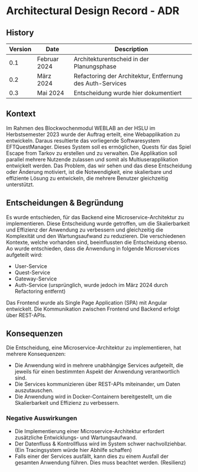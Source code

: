 # Architectural Design Record - ADR

## History
| Version | Date | Description                                               |
|---------| --- |-----------------------------------------------------------|
| 0.1     |Februar 2024| Architekturentscheid in der Planungsphase                 |
| 0.2     |März 2024| Refactoring der Architektur, Entfernung des Auth-Services |
| 0.3     |Mai 2024| Entscheidung wurde hier dokumentiert                      |

## Kontext
Im Rahmen des Blockwochenmodul WEBLAB an der HSLU im Herbstsemester 2023 wurde der Auftrag erteilt, eine Webapplikation zu entwickeln. Daraus resultierte das vorliegende Softwaresystem EFTQuestManager. Dieses System soll es ermöglichen, Quests für das Spiel Escape from Tarkov zu erstellen und zu verwalten. Die Applikation soll parallel mehrere Nutzende zulassen und somit als Multiuserapplikation entwickelt werden.
Das Problem, das wir sehen und das diese Entscheidung oder Änderung motiviert, ist die Notwendigkeit, eine skalierbare und effiziente Lösung zu entwickeln, die mehrere Benutzer gleichzeitig unterstützt.

## Entscheidungen & Begründung
Es wurde entschieden, für das Backend eine Microservice-Architektur zu implementieren. Diese Entscheidung wurde getroffen, um die Skalierbarkeit und Effizienz der Anwendung zu verbessern und gleichzeitig die Komplexität und den Wartungsaufwand zu reduzieren.
Die verschiedenen Kontexte, welche vorhanden sind, beeinflussten die Entscheidung ebenso. Ao wurde entschieden, dass die Anwendung in folgende Microservices aufgeteilt wird:
- User-Service
- Quest-Service
- Gateway-Service
- Auth-Service (ursprünglich, wurde jedoch im März 2024 durch Refactoring entfernt)

Das Frontend wurde als Single Page Application (SPA) mit Angular entwickelt. Die Kommunikation zwischen Frontend und Backend erfolgt über REST-APIs.

## Konsequenzen
Die Entscheidung, eine Microservice-Architektur zu implementieren, hat mehrere Konsequenzen:
- Die Anwendung wird in mehrere unabhängige Services aufgeteilt, die jeweils für einen bestimmten Aspekt der Anwendung verantwortlich sind.
- Die Services kommunizieren über REST-APIs miteinander, um Daten auszutauschen.
- Die Anwendung wird in Docker-Containern bereitgestellt, um die Skalierbarkeit und Effizienz zu verbessern.

### Negative Auswirkungen
- Die Implementierung einer Microservice-Architektur erfordert zusätzliche Entwicklungs- und Wartungsaufwand.
- Der Datenfluss & Kontrollfluss wird im System schwer nachvollziehbar. (Ein Tracingsystem würde hier Abhilfe schaffen)
- Falls einer der Services ausfällt, kann dies zu einem Ausfall der gesamten Anwendung führen. Dies muss beachtet werden. (Resilienz)